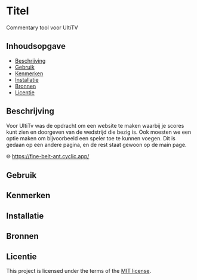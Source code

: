 # Titel
Commentary tool voor UltiTV

## Inhoudsopgave

  * [Beschrijving](#beschrijving)
  * [Gebruik](#gebruik)
  * [Kenmerken](#kenmerken)
  * [Installatie](#installatie)
  * [Bronnen](#bronnen)
  * [Licentie](#licentie)

## Beschrijving
Voor UltiTv was de opdracht om een website te maken waarbij je scores kunt zien en doorgeven van de wedstrijd die bezig is. Ook moesten we een optie maken om bijvoorbeeld een speler toe te kunnen voegen. Dit is gedaan op een andere pagina, en de rest staat gewoon op de main page.

<!-- Voeg een mooie poster visual toe 📸 -->

🌐 https://fine-belt-ant.cyclic.app/

## Gebruik
<!--Bij Gebruik staat hoe je project er uit ziet, hoe het werkt en wat je er mee kan. -->

## Kenmerken
<!-- Bij Kenmerken staat welke technieken zijn gebruikt en hoe. Wat is de HTML structuur? Wat zijn de belangrijkste dingen in CSS? Wat is er met JS gedaan en hoe? Misschien heb je iets met NodeJS gedaan, of heb je een framwork of library gebruikt? -->

## Installatie
<!-- Bij Instalatie staat hoe een andere developer aan jouw repo kan werken -->


## Bronnen

## Licentie

This project is licensed under the terms of the [MIT license](./LICENSE).
